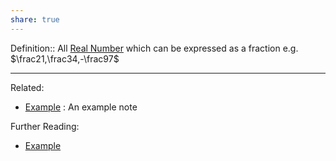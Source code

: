 ```yaml
---
share: true
---
```



Definition:: All [Real Number](./Real%20Number.md) which can be expressed as a fraction e.g. $\frac21,\frac34,-\frac97$

---
Related:
- [Example](../Meta/Example.md) : An example note

Further Reading:
- [Example](../Meta/Example.md)
